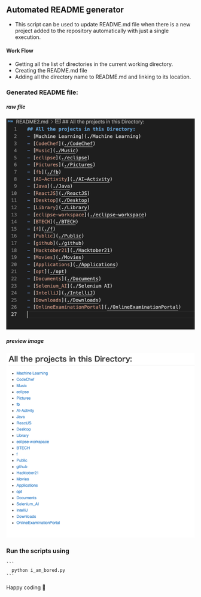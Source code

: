 ## Automated README generator ##
- This script can be used to update README.md file when there is a new project added to the repository automatically with just a single execution.


#### Work Flow
- Getting all the list of directories in the current working directory.
- Creating the README.md file
- Adding all the directory name to README.md and linking to its location.

### Generated README file:
##### raw file
![Image](./demo/raw.png)

##### preview image
![Image](./demo/Preview.png)


###  Run the scripts using 
    ```
      python i_am_bored.py
    ```


Happy coding 🤟